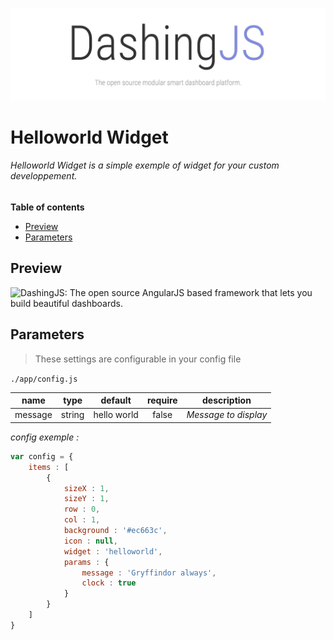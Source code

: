 ![DashingJS: The open source AngularJS based framework that lets you build beautiful dashboards. ](../../../.github/header.png)

# Helloworld Widget

###### Helloworld Widget is a simple exemple of widget for your custom developpement.

**Table of contents**

<!-- START doctoc generated TOC please keep comment here to allow auto update -->
<!-- DON'T EDIT THIS SECTION, INSTEAD RE-RUN doctoc TO UPDATE -->


- [Preview](#preview)
- [Parameters](#parameters)

<!-- END doctoc generated TOC please keep comment here to allow auto update -->


## Preview

![DashingJS: The open source AngularJS based framework that lets you build beautiful dashboards. ](.github/widget-helloworld.png)


## Parameters

> These settings are configurable in your config file

`./app/config.js`

|name|type|default|require|description|
|:---:|:---:|:---:|:---:|:---:|
|message|string|hello world|false|_Message to display_|

_config exemple :_

```js
var config = {
    items : [
        {
            sizeX : 1,
            sizeY : 1,
            row : 0,
            col : 1,
            background : '#ec663c',
            icon : null,
            widget : 'helloworld',
            params : {
                message : 'Gryffindor always',
                clock : true
            }
        }
    ]
}
```